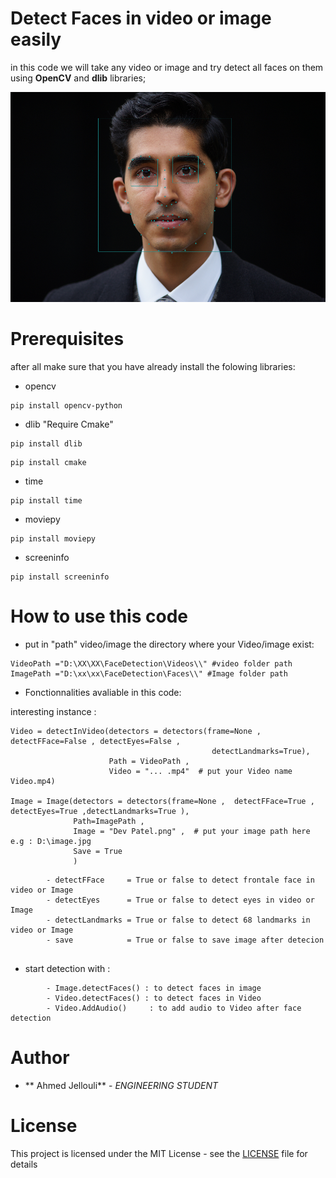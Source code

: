 # Detect Faces in video or image easily 

in this code we will take any video or image and try detect all faces  on them using **OpenCV** and **dlib** libraries;

![](Faces%20in%20this%20image.png)

# Prerequisites

after all make sure that you have already install the folowing libraries:

- opencv
```
pip install opencv-python
```
- dlib "Require Cmake"
```
pip install dlib
```
```
pip install cmake
```
- time
```
pip install time
```
- moviepy
```
pip install moviepy
```
- screeninfo
```
pip install screeninfo
```
# How to use this code

- put in "path" video/image the directory where your Video/image exist:

```
VideoPath ="D:\XX\XX\FaceDetection\Videos\\" #video folder path
ImagePath ="D:\xx\xx\FaceDetection\Faces\\" #Image folder path

``` 

- Fonctionnalities avaliable in this code:

interesting instance :
```
Video = detectInVideo(detectors = detectors(frame=None , detectFFace=False , detectEyes=False ,
                                             detectLandmarks=True),
                      Path = VideoPath ,
                      Video = "... .mp4"  # put your Video name Video.mp4)

Image = Image(detectors = detectors(frame=None ,  detectFFace=True , detectEyes=True ,detectLandmarks=True ),
              Path=ImagePath ,
              Image = "Dev Patel.png" ,  # put your image path here e.g : D:\image.jpg
              Save = True
              )
```

``` 
        - detectFFace     = True or false to detect frontale face in video or Image
        - detectEyes      = True or false to detect eyes in video or Image
        - detectLandmarks = True or false to detect 68 landmarks in video or Image 
        - save            = True or false to save image after detecion
        
``` 
 
- start detection with :
``` 
        - Image.detectFaces() : to detect faces in image
        - Video.detectFaces() : to detect faces in Video
        - Video.AddAudio()     : to add audio to Video after face detection
``` 
# Author

* ** Ahmed Jellouli** - *ENGINEERING STUDENT* 

# License

This project is licensed under the MIT License - see the [LICENSE](LICENSE) file for details


